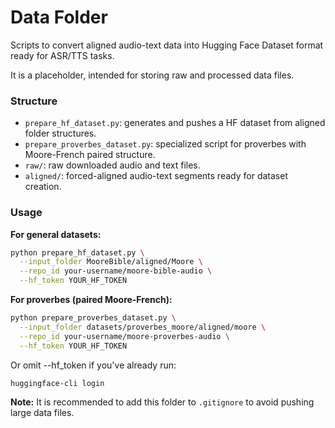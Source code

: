 # Data Folder
Scripts to convert aligned audio-text data into Hugging Face Dataset format ready for ASR/TTS tasks.

It is a placeholder, intended for storing raw and processed data files.


### Structure
- `prepare_hf_dataset.py`: generates and pushes a HF dataset from aligned folder structures.
- `prepare_proverbes_dataset.py`: specialized script for proverbes with Moore-French paired structure.
- `raw/`: raw downloaded audio and text files.
- `aligned/`: forced-aligned audio-text segments ready for dataset creation.


### Usage

**For general datasets:**
```bash
python prepare_hf_dataset.py \
  --input_folder MooreBible/aligned/Moore \
  --repo_id your-username/moore-bible-audio \
  --hf_token YOUR_HF_TOKEN
```

**For proverbes (paired Moore-French):**
```bash
python prepare_proverbes_dataset.py \
  --input_folder datasets/proverbes_moore/aligned/moore \
  --repo_id your-username/moore-proverbes-audio \
  --hf_token YOUR_HF_TOKEN
```

Or omit --hf_token if you've already run:
```bash
huggingface-cli login
```

**Note:** It is recommended to add this folder to `.gitignore` to avoid pushing large data files.